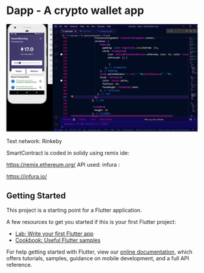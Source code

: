 # Dapp - A crypto wallet app
![](screenshot/ss.png)


Test network: Rinkeby

SmartContract is coded in solidy using remix ide: 

https://remix.ethereum.org/
API used: infura : 

https://infura.io/



## Getting Started

This project is a starting point for a Flutter application.

A few resources to get you started if this is your first Flutter project:

- [Lab: Write your first Flutter app](https://flutter.dev/docs/get-started/codelab)
- [Cookbook: Useful Flutter samples](https://flutter.dev/docs/cookbook)

For help getting started with Flutter, view our
[online documentation](https://flutter.dev/docs), which offers tutorials,
samples, guidance on mobile development, and a full API reference.

